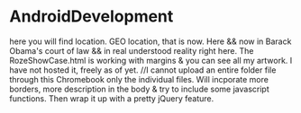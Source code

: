 # AndroidDevelopment
here you will find location. GEO location, that is now. Here && now in Barack Obama's court of law && in real understood reality right here.
The RozeShowCase.html is working with margins & you can see all my artwork. I have not hosted it, freely as of yet. 
//I cannot upload an entire folder file through this Chromebook only the individual files.
Will incporate more borders, more description in the body & try to include some javascript functions. Then wrap it up with a pretty jQuery feature.
